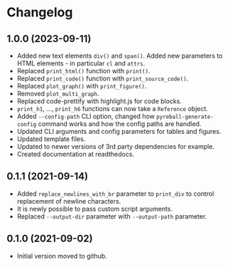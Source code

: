 # Changelog

## 1.0.0 (2023-09-11)

- Added new text elements `div()` and `span()`. Added new parameters to HTML elements - in particular `cl` and `attrs`.
- Replaced `print_html()` function with `print()`.
- Replaced `print_code()` function with `print_source_code()`.
- Replaced `plot_graph()` with `print_figure()`.
- Removed `plot_multi_graph`.
- Replaced code-prettify with highlight.js for code blocks.
- `print_h1`, ..., `print_h6` functions can now take a `Reference` object.
- Added `--config-path` CLI option, changed how `pyreball-generate-config` command works and how the config paths are
  handled.
- Updated CLI arguments and config parameters for tables and figures.
- Updated template files.
- Updated to newer versions of 3rd party dependencies for example.
- Created documentation at readthedocs.

## 0.1.1 (2021-09-14)

- Added `replace_newlines_with_br` parameter to `print_div` to control replacement of newline characters.
- It is newly possible to pass custom script arguments.
- Replaced `--output-dir` parameter with `--output-path` parameter.

## 0.1.0 (2021-09-02)

- Initial version moved to github.